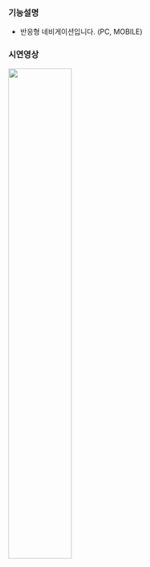 ### 기능설명

- 반응형 네비게이션입니다. (PC, MOBILE)

### 시연영상

<img src="https://github.com/richdad6208/vanila/assets/126126067/27585cbe-67d1-4d0d-917e-49e0278f0055" alt="" width="50%"/>


